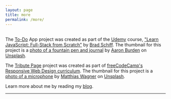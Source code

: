 ```yaml
---
layout: page
title: more
permalink: /more/
---
```


<br/>
The <a href="https://codepen.io/webdevholland/full/dyyqqJM">To-Do</a> App project was created as part of the <a href="https://www.udemy.com/">Udemy</a> course, <a href="https://www.udemy.com/course/learn-javascript-full-stack-from-scratch/">"Learn JavaScript: Full-Stack from Scratch"</a> by <a href="https://www.udemy.com/user/bradschiff/">Brad Schiff</a>. The thumbnail for this project is a <a href="https://unsplash.com/photos/o-ubWHV29Uk">photo of a fountain pen and journal</a> by <a href="https://unsplash.com/@aaronburden">Aaron Burden</a> on <a href="https://unsplash.com/">Unsplash</a>.

The <a href="https://codepen.io/webdevholland/full/jWogPN">Tribute Page</a> project was created as part of <a href="https://www.freecodecamp.org/">freeCodeCamp's Responsive Web Design curriculum</a>. The thumbnail for this project is a <a href="https://unsplash.com/photos/QrqeusbpFMM">photo of a microphone</a> by <a href="https://unsplash.com/@matwag">Matthias Wagner</a> on <a href="https://unsplash.com/">Unsplash</a>.

Learn more about me by reading my <a href="https://www.webdevholland.com/">blog</a>.
<br/>
<hr/>
<br/>
<span class="contacticon center">
	<a href="{{ github_username }}"><i class="fa fa-github-square"></i></a>
	<a href="{{ twitter_username }}"><i class="fa fa-twitter-square"></i></a>
</span>
